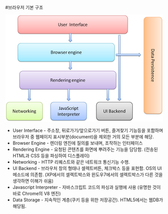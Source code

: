 #브라우저 기본 구조

![/img/layers.png](/img/layers.png)

- User Interface - 주소창, 뒤로가기/앞으로가기 버튼, 즐겨찾기 기능등을 포함하며 브라우저 중 웹페이지 표시부분(document)을 제외한 거의 모든 부분에 해당.
- Browser Engine - 렌더링 엔진에 질의를 보내며, 조작하는 인터페이스
- Rendering Engine - 요청된 콘텐츠를 화면에 뿌려주는 기능을 담당함. (전송된 HTML과 CSS 등을 파싱하여 디스플레이)
- Networking - HTTP 리퀘스트와 같은 네트워크 통신기능 수행. 
- UI Backend - 브라우처 창의 형태나 셀렉트버튼, 체크박스 등을 표현함. OS의 UI 메소드에 의존함. (XP에서의 셀렉트박스와 윈도우7에서의 셀렉트박스가 다른 것을 생각하면 이해가 쉬움)
- Javascript Interpreter - 자바스크립트 코드의 파싱과 실행에 사용 (유명한 것이 바로 Chrome의 V8 엔진)
- Data Storage - 지속적인 계층(쿠키 등을 위한 저장공간). HTML5에서는 웹DB가 해당됨.

